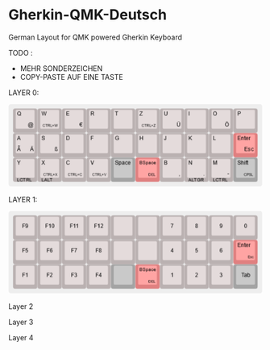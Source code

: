 # Gherkin-QMK-Deutsch

German Layout for QMK powered Gherkin Keyboard

TODO :
- MEHR SONDERZEICHEN
- COPY-PASTE AUF EINE TASTE

LAYER 0:

![Layer 0](https://github.com/neisinger/Gherkin-QMK-Deutsch/blob/master/images/kb2040-gherkin-german---layer-0---v0-1.png)

LAYER 1:

![Layer 0](https://github.com/neisinger/Gherkin-QMK-Deutsch/blob/master/images/kb2040-gherkin-german---layer-1---v0-1.png)

Layer 2

Layer 3

Layer 4

